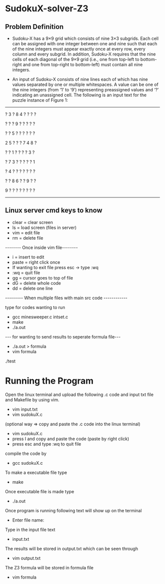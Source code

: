 # SudokuX-solver-Z3

## Problem Definition
- Sudoku-X has a 9×9 grid which consists
of nine 3×3 subgrids. Each cell can be assigned with one integer
between one and nine such that each of the nine integers must
appear exactly once at every row, every column and every subgrid.
In addition, Sudoku-X requires that the nine cells of each diagonal
of the 9×9 grid (i.e., one from top-left to bottom-right and one from
top-right to bottom-left) must contain all nine integers.

- An input of Sudoku-X consists of nine lines each of which has nine
values separated by one or multiple whitespaces. A value can be
one of the nine integers (from ‘1’ to ‘9’) representing preassigned
values and ‘?’ indicating an unassigned cell. The following is an
input text for the puzzle instance of Figure 1:

------------------------------------------

? 3 ? 8 4 ? ? ? ?

? ? ? 9 ? ? ? ? ?

? ? 5 ? ? ? ? ? ?

2 5 ? ? ? 7 4 8 ?

? ? 1 ? ? ? ? 3 ?

? 7 3 ? ? ? ? ? 1

? 4 ? ? ? ? ? ? ?

? ? 8 6 ? ? 9 ? ?

9 ? ? ? ? ? ? ? ?

------------------------------------------


## Linux server cmd keys to know 
- clear = clear screen
- ls = load screen (files in server)
- vim  = edit file
- rm = delete file

-------- Once inside vim file--------
- i = insert to edit
- paste = right click once
- If wanting to exit file 
    press esc -> type :wq
- :wq = quit file
- gg = cursor goes to top of file
- dG = delete whole code
- dd = delete one line

--------- When multiple files with main src code ------------

type for codes wanting to run 

- gcc minesweeper.c intset.c
- make
- ./a.out

--- for wanting to send results to seperate formula file---
- ./a.out > formula
- vim formula

./test 


# Running the Program
Open the linux terminal and upload the following .c code and input txt file and Makefile by using vim.

- vim input.txt
- vim sudokuX.c

(optional way => copy and paste the .c code into the linux terminal)
- vim sudokuX.c 
- press I and copy and paste the code (paste by right click)
- press esc and type :wq to quit file

compile the code by 
- gcc sudokuX.c

To make a executable file
type
- make

Once executable file is made
type
- ./a.out

Once program is running following text will show up on the terminal
- Enter file name: 

Type in the input file text
- input.txt

The results will be stored in output.txt which can be seen through
- vim output.txt

The Z3 formula will be stored in formula file 
- vim formula
